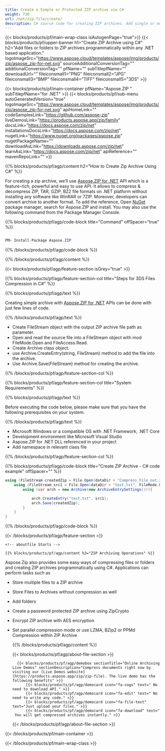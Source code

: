 ```yaml
---
title: Create a Simple or Protected ZIP archive via C#
weight: 730
url: /net/zip-file/create/ 
description: C# source code for creating ZIP archives. Add single or multiple files and folders to ZIP archives programmatically.
---
```


{{< blocks/products/pf/main-wrap-class isAutogenPage="true">}}
{{< blocks/products/pf/upper-banner h1="Create ZIP Archive using C#" h2="Add files or folders to ZIP archives programmatically within any .NET based application." logoImageSrc="https://www.aspose.cloud/templates/aspose/img/products/zip/aspose_zip-for-net.svg" sourceAdditionalConversionTag="" additionalConversionTag="" pfName="" subTitlepfName="" downloadUrl="" fileiconsmall1="PNG" fileiconsmall2="JPG" fileiconsmall3="BMP" fileiconsmall4="TIFF" fileiconsmall5="3DS" >}}

{{< blocks/products/pf/main-container pfName="Aspose.ZIP " subTitlepfName="for .NET" >}}
{{< blocks/products/pf/sub-menu autoGeneratedVersion="true" logoImageSrc="https://www.aspose.cloud/templates/aspose/img/products/zip/aspose_zip-for-net.svg" apiHomeLink="" codeSamplesLink="https://github.com/aspose-zip" liveDemosLink="https://products.aspose.app/zip/family" docsLink="https://docs.aspose.com/zip/net" installationsDocsLink="https://docs.aspose.com/zip/net" nugetLink="https://www.nuget.org/packages/aspose.zip" nugetPackageName="" downloadAsLink="https://downloads.aspose.com/zip/net" learnAsLink="https://docs.aspose.com/zip/net" apiReference="" mavenRepoLink="" >}}

{{% blocks/products/pf/agp/content h2="How to Create Zip Archive Using C#" %}}

 For creating a zip archive, we’ll use
 [Aspose.ZIP for .NET](https://products.aspose.com/zip/net) 
 API which is a feature-rich, powerful and easy to use API. It allows to compress & decompress ZIP, TAR, GZIP, BZ2 file formats on .NET platform without installing any software like WinRAR or 7ZIP. Moreover, developers can convert archive to another format. To add the reference, Open
 [NuGet](https://www.nuget.org/packages/aspose.zip) 
 package manager, search for
 Aspose.ZIP 
 and install. You may also use the following command from the Package Manager Console.

{{% blocks/products/pf/agp/code-block title="Command" offSpacer="true" %}}

```cs

PM> Install-Package Aspose.ZIP

```

{{% /blocks/products/pf/agp/code-block %}}

{{% /blocks/products/pf/agp/content %}}

{{< blocks/products/pf/agp/feature-section isGrey="true" >}}

{{% blocks/products/pf/agp/feature-section-col title="Steps for 3DS Files Compression in C#" %}}

{{% blocks/products/pf/agp/text %}}

 Creating simple archive with
 [Aspose.ZIP for .NET](https://products.aspose.com/zip/net) 
 APIs can be done with just few lines of code.

{{% /blocks/products/pf/agp/text %}}

+  Create FileStream object with the output ZIP archive file path as parameter.
+  Open and read the source file into a FileStream object with mod FileMode.Open and FileAccess.Read.
+  Create Archive class object.
+  use Archive.CreateEntry(string, FileStream) method to add the file into the archive.
+  Use Archive.Save(FileStream) method for creating the archive.

{{% /blocks/products/pf/agp/feature-section-col %}}

{{% blocks/products/pf/agp/feature-section-col title="System Requirements" %}}

{{% blocks/products/pf/agp/text %}}

Before executing the code below, please make sure that you have the following prerequisites on your system.

{{% /blocks/products/pf/agp/text %}}

-  Microsoft Windows or a compatible OS with .NET Framework, .NET Core
-  Development environment like Microsoft Visual Studio
-  Aspose.ZIP for .NET DLL referenced in your project
-  Add namespace in relevant class file

{{% /blocks/products/pf/agp/feature-section-col %}}

{{% blocks/products/pf/agp/code-block title="Create ZIP Archive - C# code example" offSpacer="" %}}

```cs
using (FileStream createdZip = File.Open(dataDir + "Compress_File_out.zip", FileMode.Create)){
    using (FileStream src1 = File.Open(dataDir + "test.txt", FileMode.Open, FileAccess.Read)){
        using (var arch = new Archive(new ArchiveEntrySettings())){

            arch.CreateEntry("test.txt", src1);            
            arch.Save(createdZip);
        }
    }
}

```

{{% /blocks/products/pf/agp/code-block %}}

{{< /blocks/products/pf/agp/feature-section >}}

    <!-- aboutfile Starts -->

    {{% blocks/products/pf/agp/content h2="ZIP Archiving Operations" %}}

Aspose.Zip also provides some easy ways of compressing files or folders and creating ZIP archives programmatically using C#. Applications can perform tasks such as

- Store multiple files to a ZIP archive
- Store Files to Archives without compression as well
- Add folders
- Create a password protected ZIP archive using ZipCrypto
- Encrypt ZIP archive with AES encryption
- Set parallel compression mode or use LZMA, BZip2 or PPMd Compression within ZIP Archive


    {{% /blocks/products/pf/agp/content %}}

    {{< blocks/products/pf/agp/about-file-section >}}

        {{< blocks/products/pf/agp/demobox sectionTitle="Online Archiving Live Demos" sectionDescription="Compress documents right now by visiting our [Live Demos website](https://products.aspose.app/zip/zip-file). The live demo has the following benefits" >}}
            {{< blocks/products/pf/agp/democard icon="fa-cogs" text=" No need to download API." >}}
            {{< blocks/products/pf/agp/democard icon="fa-edit" text=" No need to write any code." >}}
            {{< blocks/products/pf/agp/democard icon="fa-file-text" text="Just upload your files." >}}
            {{< blocks/products/pf/agp/democard icon="fa-download" text="  You will get compressed archives instantly." >}}


    {{< /blocks/products/pf/agp/about-file-section >}}

<!-- aboutfile Ends -->

{{< /blocks/products/pf/main-container >}}
    
{{< /blocks/products/pf/main-wrap-class >}}